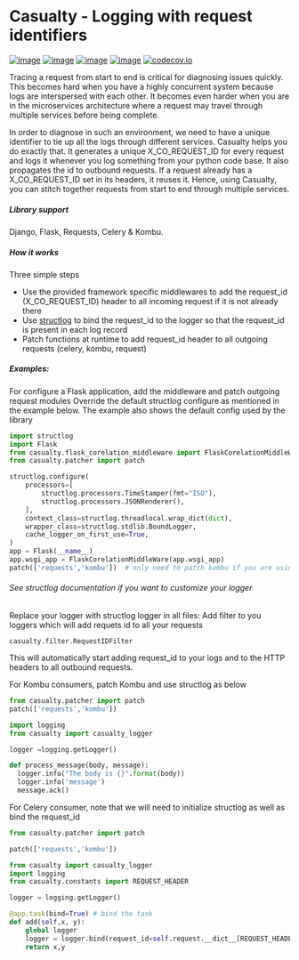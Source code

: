 # Casualty - Logging with request identifiers
[![image](https://img.shields.io/pypi/v/casualty.svg)](https://pypi.org/project/casualty/)
[![image](https://img.shields.io/pypi/l/casualty.svg)](https://pypi.org/project/casualty/)
[![image](https://img.shields.io/pypi/pyversions/casualty.svg)](https://pypi.org/project/casualty/)
[![image](https://img.shields.io/github/contributors/treebohotels/casualty.svg)](https://github.com/treebohotels/casualty/graphs/contributors)
[![codecov.io](https://codecov.io/github/treebohotels/casualty/coverage.svg?branch=master)](https://codecov.io/github/treebohotels/casualty)



Tracing a request from start to end is critical for diagnosing issues quickly. This becomes hard when you have a highly
concurrent system because logs are interspersed with each other. It becomes even harder when you are in the microservices
architecture where a request may travel through multiple services before being complete. 

In order to diagnose in such an environment, we need to have a unique identifier to tie up all the logs through different
services. Casualty helps you do exactly that. It generates a unique X_CO_REQUEST_ID for every request and logs it whenever
you log something from your python code base. It also propagates the id to outbound requests. If a request already has 
a X_CO_REQUEST_ID set in its headers, it reuses it. Hence, using Casualty, you can stitch together requests from start 
to end through multiple services.

##### Library support
Django, Flask, Requests, Celery & Kombu. 

##### How it works
Three simple steps
-   Use the provided framework specific middlewares to add the request_id (X_CO_REQUEST_ID) header to all incoming request if it is not already there
-   Use [structlog](https://github.com/hynek/structlog) to bind the request_id to the logger so that the request_id is present in each log record
-   Patch functions at runtime to add request_id header to all outgoing requests (celery, kombu, request)



##### Examples:
For configure a Flask application, add the middleware and patch outgoing request modules
Override the default structlog configure as mentioned in the example below. The example also shows the default config 
used by the library
```python
import structlog
import Flask
from casualty.flask_corelation_middleware import FlaskCorelationMiddleWare
from casualty.patcher import patch

structlog.configure(
    processors=[
        structlog.processors.TimeStamper(fmt="ISO"),
        structlog.processors.JSONRenderer(),
    ],
    context_class=structlog.threadlocal.wrap_dict(dict),
    wrapper_class=structlog.stdlib.BoundLogger,
    cache_logger_on_first_use=True,
)
app = Flask(__name__)
app.wsgi_app = FlaskCorelationMiddleWare(app.wsgi_app)
patch(['requests','kombu'])  # only need to patch kombu if you are using celery 
```

###### See structlog documentation if you want to customize your logger
Replace your logger with structlog logger in all files:
Add filter to you loggers which will add requets id to all your requests

```casualty.filter.RequestIDFilter```

This will automatically start adding request_id to your logs and to the HTTP headers to all outbound requests.

For Kombu consumers, patch Kombu and use structlog as below
```python
from casualty.patcher import patch 
patch(['requests','kombu']) 
```

```python
import logging
from casualty import casualty_logger

logger =logging.getLogger()

def process_message(body, message):
  logger.info("The body is {}".format(body))
  logger.info('message')
  message.ack()
```

For Celery consumer, note that we will need to initialize structlog as well as bind the request_id 

```python
from casualty.patcher import patch 

patch(['requests','kombu']) 
```

```python
from casualty import casualty_logger
import logging
from casualty.constants import REQUEST_HEADER

logger = logging.getLogger()

@app.task(bind=True) # bind the task
def add(self,x, y):
    global logger
    logger = logger.bind(request_id=self.request.__dict__[REQUEST_HEADER])
    return x,y
```


